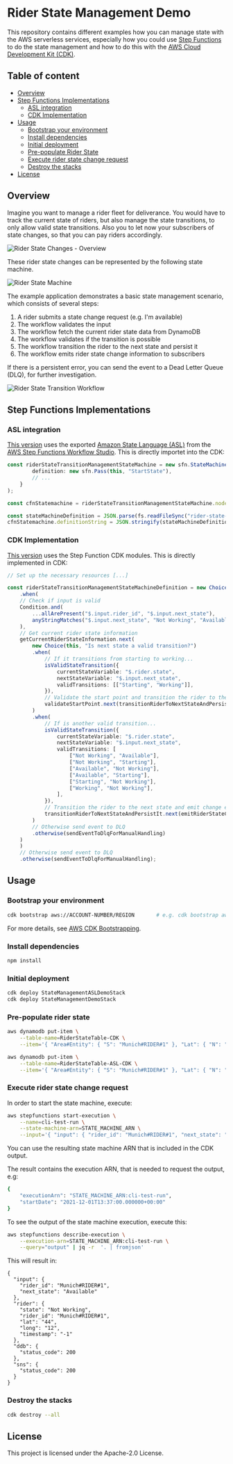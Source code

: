 # Rider State Management Demo

This repository contains different examples how you can manage state with the AWS serverless services, especially how you could use [Step Functions](https://aws.amazon.com/step-functions/) to do the state management and how to do this with the [AWS Cloud Development Kit (CDK)](https://aws.amazon.com/de/cdk/).

## Table of content
- [Overview](#overview)
- [Step Functions Implementations](#step-functions-implementations)
  * [ASL integration](#asl-integration)
  * [CDK Implementation](#cdk-implementation)
- [Usage](#usage)
  * [Bootstrap your environment](#bootstrap-your-environment)
  * [Install dependencies](#install-dependencies)
  * [Initial deployment](#initial-deployment)
  * [Pre-populate Rider State](#pre-populate-rider-state)
  * [Execute rider state change request](#execute-rider-state-change-request)
  * [Destroy the stacks](#destroy-the-stacks)
- [License](#license)

## Overview

Imagine you want to manage a rider fleet for deliverance. You would have to track the current state of riders, but also manage the state transitions, to only allow valid state transitions. Also you to let now your subscribers of state changes, so that you can pay riders accordingly.

![Rider State Changes - Overview](img/Overview.png)

These rider state changes can be represented by the following state machine.

![Rider State Machine](img/StateMachine.png)

The example application demonstrates a basic state management scenario, which consists of several steps:
1. A rider submits a state change request (e.g. I'm available)
2. The workflow validates the input
3. The workflow fetch the current rider state data from DynamoDB
4. The workflow validates if the transition is possible
5. The workflow transition the rider to the next state and persist it
6. The workflow emits rider state change information to subscribers

If there is a persistent error, you can send the event to a Dead Letter Queue (DLQ), for further investigation.

![Rider State Transition Workflow](img/StateTransitionWorkflow.png)



## Step Functions Implementations
### ASL integration

[This version](cdk/state-management-demo-asl-stack.ts) uses the exported [Amazon State Language (ASL)](https://docs.aws.amazon.com/step-functions/latest/dg/concepts-amazon-states-language.html) from the [AWS Step Functions Workflow Studio](https://docs.aws.amazon.com/step-functions/latest/dg/workflow-studio.html). This is directly importet into the CDK:
```typescript
const riderStateTransitionManagementStateMachine = new sfn.StateMachine(this, "RiderStateTransitionManagement-ASL-CDK", {
        definition: new sfn.Pass(this, "StartState"),
        // ...
    }
);

const cfnStatemachine = riderStateTransitionManagementStateMachine.node.defaultChild as sfn.CfnStateMachine;

const stateMachineDefinition = JSON.parse(fs.readFileSync("rider-state-management.asl.json", "utf8"));
cfnStatemachine.definitionString = JSON.stringify(stateMachineDefinition);
```

### CDK Implementation
[This version](cdk/state-management-demo-stack.ts) uses the Step Function CDK modules. This is directly implemented in CDK:
```typescript
// Set up the necessary resources [...]

const riderStateTransitionManagementStateMachineDefinition = new Choice(this, "Is rider id and next state valid?")
    .when(
    // Check if input is valid
    Condition.and(
        ...allArePresent("$.input.rider_id", "$.input.next_state"),
        anyStringMatches("$.input.next_state", "Not Working", "Available", "Starting", "Working")
    ),
    // Get current rider state information
    getCurrentRiderStateInformation.next(
        new Choice(this, "Is next state a valid transition?")
        .when(
            // If it transitions from starting to working...
            isValidStateTransition({
                currentStateVariable: "$.rider.state",
                nextStateVariable: "$.input.next_state",
                validTransitions: [["Starting", "Working"]],
            }),
            // Validate the start point and transition the rider to the next state
            validateStartPoint.next(transitionRiderToNextStateAndPersistIt)
        )
        .when(
            // If is another valid transition...
            isValidStateTransition({
                currentStateVariable: "$.rider.state",
                nextStateVariable: "$.input.next_state",
                validTransitions: [
                    ["Not Working", "Available"],
                    ["Not Working", "Starting"],
                    ["Available", "Not Working"],
                    ["Available", "Starting"],
                    ["Starting", "Not Working"],
                    ["Working", "Not Working"],
                ],
            }),
            // Transition the rider to the next state and emit change event
            transitionRiderToNextStateAndPersistIt.next(emitRiderStateChangeEvent)
        )
        // Otherwise send event to DLQ
        .otherwise(sendEventToDlqForManualHandling)
    )
    )
    // Otherwise send event to DLQ
    .otherwise(sendEventToDlqForManualHandling);
```


## Usage
### Bootstrap your environment
```bash
cdk bootstrap aws://ACCOUNT-NUMBER/REGION       # e.g. cdk bootstrap aws://123456789012/us-east-1
```

For more details, see [AWS CDK Bootstrapping](https://docs.aws.amazon.com/cdk/latest/guide/bootstrapping.html).

### Install dependencies
```bash
npm install
```

### Initial deployment
```bash
cdk deploy StateManagementASLDemoStack
cdk deploy StateManagementDemoStack
```

### Pre-populate rider state
```bash
aws dynamodb put-item \
    --table-name=RiderStateTable-CDK \
    --item='{ "Area#Entity": { "S": "Munich#RIDER#1" }, "Lat": { "N": "44" }, "Long": { "N": "12" }, "State": { "S": "Not Working" }, "Timestamp": { "N": "-1" } }'

aws dynamodb put-item \
    --table-name=RiderStateTable-ASL-CDK \
    --item='{ "Area#Entity": { "S": "Munich#RIDER#1" }, "Lat": { "N": "44" }, "Long": { "N": "12" }, "State": { "S": "Not Working" }, "Timestamp": { "N": "-1" } }'
```

### Execute rider state change request

In order to start the state machine, execute:
```bash
aws stepfunctions start-execution \
    --name=cli-test-run \
    --state-machine-arn=STATE_MACHINE_ARN \
    --input='{ "input": { "rider_id": "Munich#RIDER#1", "next_state": "Available" } }'
```

You can use the resulting state machine ARN that is included in the CDK output.

The result contains the execution ARN, that is needed to request the output, e.g:
```bash
{
    "executionArn": "STATE_MACHINE_ARN:cli-test-run",
    "startDate": "2021-12-01T13:37:00.000000+00:00"
}
```

To see the output of the state machine execution, execute this:
```bash
aws stepfunctions describe-execution \
    --execution-arn=STATE_MACHINE_ARN:cli-test-run \
    --query="output" | jq -r  '. | fromjson'
```

This will result in:
```
{
  "input": {
    "rider_id": "Munich#RIDER#1",
    "next_state": "Available"
  },
  "rider": {
    "state": "Not Working",
    "rider_id": "Munich#RIDER#1",
    "lat": "44",
    "long": "12",
    "timestamp": "-1"
  },
  "ddb": {
    "status_code": 200
  },
  "sns": {
    "status_code": 200
  }
}
```


### Destroy the stacks
```bash
cdk destroy --all
```

## License

This project is licensed under the Apache-2.0 License.
